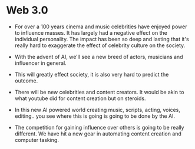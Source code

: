 # Web 3.0

- For over a 100 years cinema and music celebrities have enjoyed power to influence masses. It has largely had a negative effect on the individual personality. The impact has been so deep and lasting that it's really hard to exaggerate the effect of celebrity culture on the society.

- With the advent of AI, we'll see a new breed of actors, musicians and influencer  in general.

- This will greatly effect society, it is also very hard to predict the outcome.

-  There will be new celebrities and content creators. It would be akin to what youtube did for content creation but on steroids.
 
- In this new AI powered world creating music, scripts, acting, voices, editing.. you see where this is going is going to be done by the AI. 

- The competition for gaining influence over others is going to be really different. We have hit a new gear in automating content creation and computer tasking.